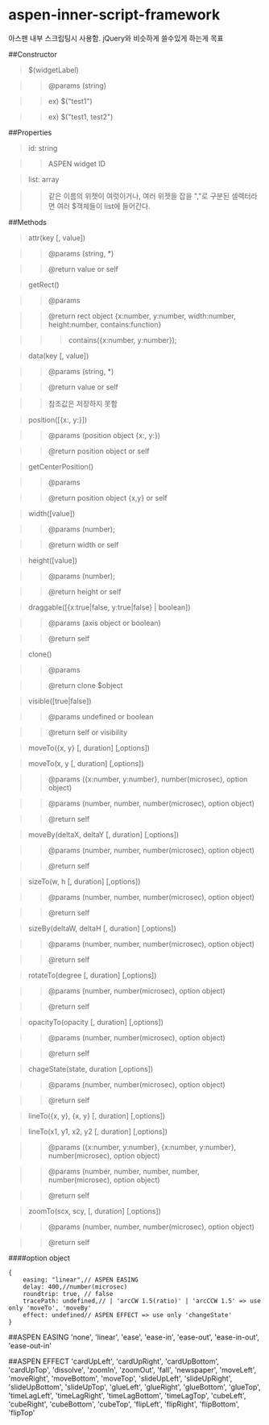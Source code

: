 # aspen-inner-script-framework
아스펜 내부 스크립팅시 사용함. jQuery와 비슷하게 쓸수있게 하는게 목표

##Constructor

>$(widgetLabel)

>>@params (string)

>>ex) $("test1")

>>ex) $("test1, test2")


##Properties

>id: string

>>ASPEN widget ID

>list: array

>>같은 이름의 위젯이 여럿이거나, 여러 위젯을 잡을 ","로 구분된 셀렉터라면 여러 $객체들이 list에 들어간다.



##Methods

>attr(key [, value])

>>@params (string, *)

>>@return value or self


>getRect()

>>@params 

>>@return rect object {x:number, y:number, width:number, height:number, contains:function}

>>>contains({x:number, y:number});


>data(key [, value])

>>@params (string, *)

>>@return value or self

>>참조값은 저장하지 못함


>position([{x:, y:}])

>>@params (position object {x:, y:})

>>@return position object or self


>getCenterPosition()

>>@params

>>@return position object {x,y} or self


>width([value])

>>@params (number);

>>@return width or self


>height([value])

>>@params (number);

>>@return height or self


>draggable([{x:true|false, y:true|false} | boolean])

>>@params (axis object or boolean)

>>@return self


>clone()

>>@params

>>@return clone $object


>visible([true|false])

>>@params undefined or boolean

>>@return self or visibility


>moveTo({x, y} [, duration] [,options])

>moveTo(x, y [, duration] [,options])

>>@params ({x:number, y:number}, number(microsec), option object)

>>@params (number, number, number(microsec), option object)

>>@return self


>moveBy(deltaX, deltaY [, duration] [,options])

>>@params (number, number, number(microsec), option object)

>>@return self


>sizeTo(w, h [, duration] [,options])

>>@params (number, number, number(microsec), option object)

>>@return self


>sizeBy(deltaW, deltaH [, duration] [,options])

>>@params (number, number, number(microsec), option object)

>>@return self


>rotateTo(degree [, duration] [,options])

>>@params (number, number(microsec), option object)

>>@return self


>opacityTo(opacity [, duration] [,options])

>>@params (number, number(microsec), option object)

>>@return self


>chageState(state, duration [,options])

>>@params (number, number(microsec), option object)

>>@return self


>lineTo({x, y}, {x, y} [, duration] [,options])

>lineTo(x1, y1, x2, y2 [, duration] [,options])

>>@params ({x:number, y:number}, {x:number, y:number}, number(microsec), option object)

>>@params (number, number, number, number, number(microsec), option object)

>>@return self


>zoomTo(scx, scy, [, duration] [,options])

>>@params (number, number, number(microsec), option object)

>>@return self



####option object

    {  
        easing: "linear",// ASPEN EASING
        delay: 400,//number(microsec)
        roundtrip: true, // false
        tracePath: undefined,// | 'arcCW 1.5(ratio)' | 'arcCCW 1.5' => use only 'moveTo', 'moveBy'
        effect: undefined// ASPEN EFFECT => use only 'changeState'
    }


##ASPEN EASING
'none', 'linear', 'ease', 'ease-in', 'ease-out', 'ease-in-out', 'ease-out-in'

##ASPEN EFFECT
'cardUpLeft', 'cardUpRight', 'cardUpBottom', 'cardUpTop',
'dissolve', 'zoomIn', 'zoomOut', 'fall', 'newspaper',
'moveLeft', 'moveRight', 'moveBottom', 'moveTop',
'slideUpLeft', 'slideUpRight', 'slideUpBottom', 'slideUpTop',
'glueLeft', 'glueRight', 'glueBottom', 'glueTop',
'timeLagLeft', 'timeLagRight', 'timeLagBottom', 'timeLagTop',
'cubeLeft', 'cubeRight', 'cubeBottom', 'cubeTop',
'flipLeft', 'flipRight', 'flipBottom', 'flipTop'
